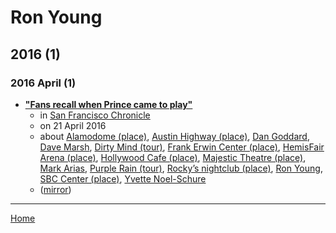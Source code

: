 # Ron Young

## 2016 (1)

### 2016 April (1)

 - [**"Fans recall when Prince came to play"**](https://www.sfchronicle.com/news/local/article/Fans-recall-when-Prince-came-to-play-7295039.php)
    - in [San Francisco Chronicle](../../publications/p-t/san-francisco-chronicle/index.md)
    - on 21 April 2016
    - about [Alamodome (place)](../../topics/place/alamodome/index.md), [Austin Highway (place)](../../topics/place/austin-highway/index.md), [Dan Goddard](../../topics/dan-goddard/index.md), [Dave Marsh](../../topics/dave-marsh/index.md), [Dirty Mind (tour)](../../topics/tour/dirty-mind/index.md), [Frank Erwin Center (place)](../../topics/place/frank-erwin-center/index.md), [HemisFair Arena (place)](../../topics/place/hemisfair-arena/index.md), [Hollywood Cafe (place)](../../topics/place/hollywood-cafe/index.md), [Majestic Theatre (place)](../../topics/place/majestic-theatre/index.md), [Mark Arias](../../topics/mark-arias/index.md), [Purple Rain (tour)](../../topics/tour/purple-rain/index.md), [Rocky’s nightclub (place)](../../topics/place/rocky-s-nightclub/index.md), [Ron Young](../../topics/ron-young/index.md), [SBC Center (place)](../../topics/place/sbc-center/index.md), [Yvette Noel-Schure](../../topics/yvette-noel-schure/index.md)
    - ([mirror](https://web.archive.org/web/*/https://www.sfchronicle.com/news/local/article/Fans-recall-when-Prince-came-to-play-7295039.php))

----

[Home](../index.md)
